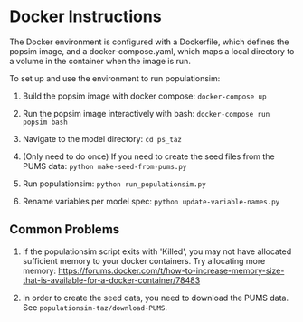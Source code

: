 # Docker Instructions

The Docker environment is configured with a Dockerfile, which defines the popsim image, and a docker-compose.yaml, which maps a local directory to a volume in the container when the image is run.

To set up and use the environment to run populationsim:

1. Build the popsim image with docker compose: `docker-compose up`

2. Run the popsim image interactively with bash: `docker-compose run popsim bash`

3. Navigate to the model directory: `cd ps_taz`

4. (Only need to do once) If you need to create the seed files from the PUMS data: `python make-seed-from-pums.py`

5. Run populationsim: `python run_populationsim.py`

6. Rename variables per model spec: `python update-variable-names.py`

## Common Problems

1. If the populationsim script exits with 'Killed', you may not have allocated sufficient memory to your docker containers. Try allocating more memory: https://forums.docker.com/t/how-to-increase-memory-size-that-is-available-for-a-docker-container/78483

2. In order to create the seed data, you need to download the PUMS data. See `populationsim-taz/download-PUMS`. 
